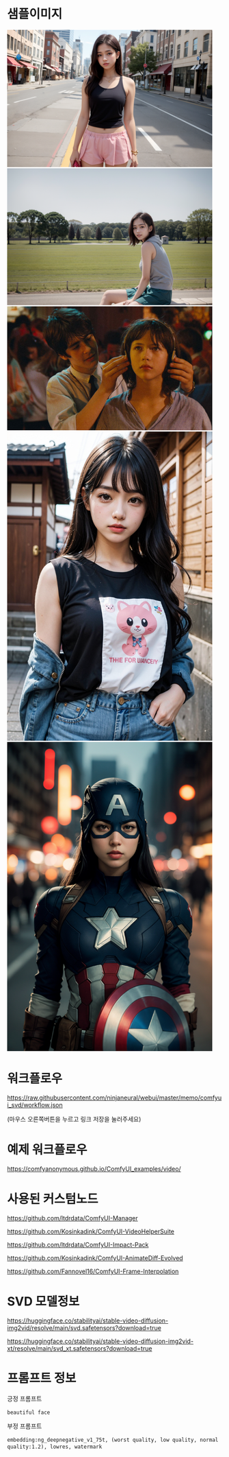 

# 샘플이미지

<img src="./comfyui_svd/image1.png" width="480"/>
<img src="./comfyui_svd/image2.png" width="480"/>
<img src="./comfyui_svd/image3.jpg" width="480"/>
<img src="./comfyui_svd/image4.png" width="480"/>
<img src="./comfyui_svd/image5.png" width="480"/>

# 워크플로우

<https://raw.githubusercontent.com/ninjaneural/webui/master/memo/comfyui_svd/workflow.json>

(마우스 오른쪽버튼을 누르고 링크 저장을 눌러주세요)

# 예제 워크플로우 

<https://comfyanonymous.github.io/ComfyUI_examples/video/>

# 사용된 커스텀노드

<https://github.com/ltdrdata/ComfyUI-Manager> 

<https://github.com/Kosinkadink/ComfyUI-VideoHelperSuite>

<https://github.com/ltdrdata/ComfyUI-Impact-Pack>

<https://github.com/Kosinkadink/ComfyUI-AnimateDiff-Evolved>

<https://github.com/Fannovel16/ComfyUI-Frame-Interpolation>

# SVD 모델정보

<https://huggingface.co/stabilityai/stable-video-diffusion-img2vid/resolve/main/svd.safetensors?download=true>

<https://huggingface.co/stabilityai/stable-video-diffusion-img2vid-xt/resolve/main/svd_xt.safetensors?download=true>

# 프롬프트 정보

긍정 프롬프트
```
beautiful face
```

부정 프롬프트
```
embedding:ng_deepnegative_v1_75t, (worst quality, low quality, normal quality:1.2), lowres, watermark
```

